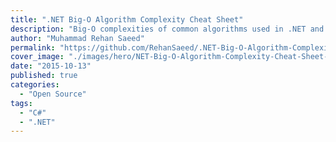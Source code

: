 ```yaml
---
title: ".NET Big-O Algorithm Complexity Cheat Sheet"
description: "Big-O complexities of common algorithms used in .NET and Computer Science."
author: "Muhammad Rehan Saeed"
permalink: "https://github.com/RehanSaeed/.NET-Big-O-Algorithm-Complexity-Cheat-Sheet"
cover_image: "./images/hero/NET-Big-O-Algorithm-Complexity-Cheat-Sheet-1366x768.jpg"
date: "2015-10-13"
published: true
categories:
  - "Open Source"
tags:
  - "C#"
  - ".NET"
---
```

